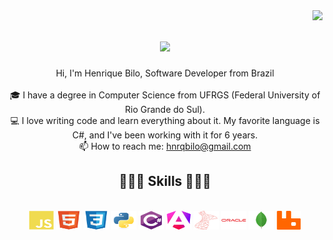 <img align="right" src="https://visitor-badge.laobi.icu/badge?page_id=HenriqueBilo.HenriqueBilo">

<h1 align="center">
  <a href="https://git.io/typing-svg">
    <img src="https://readme-typing-svg.herokuapp.com/?lines=+Hello!+👋;This+is+Henrique+Bilo...;You're+welcome!+🚀&center=true&size=30">
  </a>
</h1>

<p align="center">
  Hi, I'm Henrique Bilo, Software Developer from Brazil
  <br>
  <br>
  🎓 I have a degree in Computer Science from UFRGS (Federal University of Rio Grande do Sul).
  <br>
  💻 I love writing code and learn everything about it. My favorite language is C#, and I've been working with it for 6 years.
  <br>
  📫 How to reach me: <a href="mailto: hnrqbilo@gmail.com">hnrqbilo@gmail.com</a>
</p>

<h2 align="center">👨🏻‍💻 Skills 👨🏻‍💻</h2>

<div style="display: inline_block" align="center"><br>
  <img align="center" alt="Bilo-Js" height="30" width="40" src="https://raw.githubusercontent.com/devicons/devicon/master/icons/javascript/javascript-plain.svg">
  <img align="center" alt="Bilo-HTML" height="30" width="40" src="https://raw.githubusercontent.com/devicons/devicon/master/icons/html5/html5-original.svg">
  <img align="center" alt="Bilo-CSS" height="30" width="40" src="https://raw.githubusercontent.com/devicons/devicon/master/icons/css3/css3-original.svg">
  <img align="center" alt="Bilo-Python" height="30" width="40" src="https://raw.githubusercontent.com/devicons/devicon/master/icons/python/python-original.svg">
  <img align="center" alt="Bilo-Csharp" height="30" width="40" src="https://raw.githubusercontent.com/devicons/devicon/master/icons/csharp/csharp-original.svg">
  <img align="center" alt="Bilo-Angular" height="30" width="40" src="https://github.com/devicons/devicon/blob/master/icons/angular/angular-original.svg">
  <img align="center" alt="Bilo-SqlServer" height="30" width="40" src="https://github.com/devicons/devicon/blob/master/icons/microsoftsqlserver/microsoftsqlserver-line.svg">
  <img align="center" alt="Bilo-Oracle" height="30" width="40" src="https://github.com/devicons/devicon/blob/master/icons/oracle/oracle-original.svg">
  <img align="center" alt="Bilo-MongoDb" height="30" width="40" src="https://github.com/devicons/devicon/blob/master/icons/mongodb/mongodb-original.svg">
  <img align="center" alt="Bilo-RabbitMq" height="30" width="40" src="https://github.com/devicons/devicon/blob/master/icons/rabbitmq/rabbitmq-original.svg">
</div>
